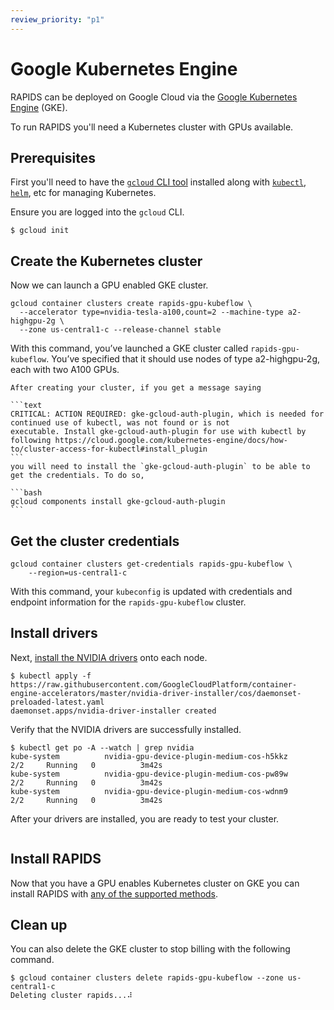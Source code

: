 ```yaml
---
review_priority: "p1"
---
```


# Google Kubernetes Engine

RAPIDS can be deployed on Google Cloud via the [Google Kubernetes Engine](https://cloud.google.com/kubernetes-engine) (GKE).

To run RAPIDS you'll need a Kubernetes cluster with GPUs available.

## Prerequisites

First you'll need to have the [`gcloud` CLI tool](https://cloud.google.com/sdk/gcloud) installed along with [`kubectl`](https://kubernetes.io/docs/tasks/tools/), [`helm`](https://helm.sh/docs/intro/install/), etc for managing Kubernetes.

Ensure you are logged into the `gcloud` CLI.

```console
$ gcloud init
```

## Create the Kubernetes cluster

Now we can launch a GPU enabled GKE cluster.

```console
gcloud container clusters create rapids-gpu-kubeflow \
  --accelerator type=nvidia-tesla-a100,count=2 --machine-type a2-highgpu-2g \
  --zone us-central1-c --release-channel stable
```

With this command, you’ve launched a GKE cluster called `rapids-gpu-kubeflow`. You’ve specified that it should use nodes of type a2-highgpu-2g, each with two A100 GPUs.

````{note}
After creating your cluster, if you get a message saying

```text
CRITICAL: ACTION REQUIRED: gke-gcloud-auth-plugin, which is needed for continued use of kubectl, was not found or is not
executable. Install gke-gcloud-auth-plugin for use with kubectl by following https://cloud.google.com/kubernetes-engine/docs/how-to/cluster-access-for-kubectl#install_plugin
```
you will need to install the `gke-gcloud-auth-plugin` to be able to get the credentials. To do so,

```bash
gcloud components install gke-gcloud-auth-plugin
```
````

## Get the cluster credentials

```console
gcloud container clusters get-credentials rapids-gpu-kubeflow \
    --region=us-central1-c
```

With this command, your `kubeconfig` is updated with credentials and endpoint information for the `rapids-gpu-kubeflow` cluster.

## Install drivers

Next, [install the NVIDIA drivers](https://cloud.google.com/kubernetes-engine/docs/how-to/gpus#installing_drivers) onto each node.

```console
$ kubectl apply -f https://raw.githubusercontent.com/GoogleCloudPlatform/container-engine-accelerators/master/nvidia-driver-installer/cos/daemonset-preloaded-latest.yaml
daemonset.apps/nvidia-driver-installer created
```

Verify that the NVIDIA drivers are successfully installed.

```console
$ kubectl get po -A --watch | grep nvidia
kube-system          nvidia-gpu-device-plugin-medium-cos-h5kkz                       2/2     Running   0          3m42s
kube-system          nvidia-gpu-device-plugin-medium-cos-pw89w                       2/2     Running   0          3m42s
kube-system          nvidia-gpu-device-plugin-medium-cos-wdnm9                       2/2     Running   0          3m42s
```

After your drivers are installed, you are ready to test your cluster.

```{include} ../../_includes/check-gpu-pod-works.md

```

## Install RAPIDS

Now that you have a GPU enables Kubernetes cluster on GKE you can install RAPIDS with [any of the supported methods](../../platforms/kubernetes).

## Clean up

You can also delete the GKE cluster to stop billing with the following command.

```console
$ gcloud container clusters delete rapids-gpu-kubeflow --zone us-central1-c
Deleting cluster rapids...⠼
```

```{relatedexamples}

```
